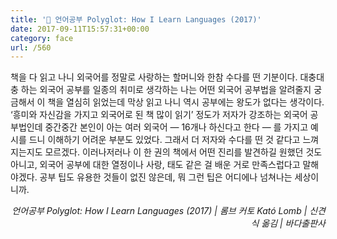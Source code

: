 ```yaml
---
title: '📖 언어공부 Polyglot: How I Learn Languages (2017)'
date: 2017-09-11T15:57:31+00:00
category: face
url: /560
---
```


책을 다 읽고 나니 외국어를 정말로 사랑하는 할머니와 한참 수다를 떤 기분이다. 대충대충 하는 외국어 공부를 일종의 취미로 생각하는 나는 어떤 외국어 공부법을 알려줄지 궁금해서 이 책을 열심히 읽었는데 막상 읽고 나니 역시 공부에는 왕도가 없다는 생각이다. &#8216;흥미와 자신감을 가지고 외국어로 된 책 많이 읽기&#8217; 정도가 저자가 강조하는 외국어 공부법인데 중간중간 본인이 아는 여러 외국어 — 16개나 하신다고 한다 — 를 가지고 예시를 드니 이해하기 어려운 부분도 있었다. 그래서 더 저자와 수다를 떤 것 같다고 느껴지는지도 모르겠다. 이러나저러나 이 한 권의 책에서 어떤 진리를 발견하길 원했던 것도 아니고, 외국어 공부에 대한 열정이나 사랑, 태도 같은 걸 배운 거로 만족스럽다고 말해야겠다. 공부 팁도 유용한 것들이 없진 않은데, 뭐 그런 팁은 어디에나 넘쳐나는 세상이니까.

<p style="text-align:right">
  <em>언어공부 Polyglot: How I Learn Languages (2017) | 롬브 커토 Kató Lomb | 신견식 옮김 | 바다출판사</em>
</p>